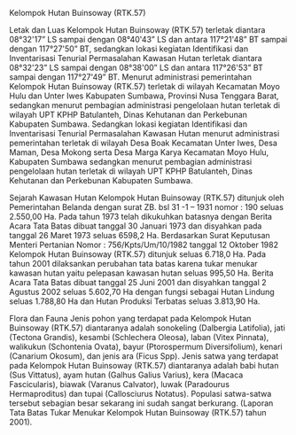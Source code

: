 Kelompok Hutan Buinsoway (RTK.57)

Letak dan Luas
Kelompok Hutan Buinsoway (RTK.57) terletak diantara 08°32'17” LS sampai dengan  08°40'43” LS dan antara 117°21'48” BT sampai dengan  117°27'50” BT, sedangkan lokasi kegiatan Identifikasi dan Inventarisasi Tenurial Permasalahan Kawasan Hutan terletak diantara 08°32'23” LS sampai dengan  08°38'00” LS dan antara 117°26'53” BT sampai dengan  117°27'49” BT.
Menurut administrasi pemerintahan Kelompok Hutan Buinsoway (RTK.57) terletak di wilayah Kecamatan Moyo Hulu dan Unter Iwes Kabupaten Sumbawa, Provinsi Nusa Tenggara Barat, sedangkan menurut pembagian administrasi pengelolaan hutan terletak di wilayah UPT KPHP Batulanteh, Dinas Kehutanan dan Perkebunan Kabupaten Sumbawa.
Sedangkan lokasi kegiatan Identifikasi dan Inventarisasi Tenurial Permasalahan Kawasan Hutan menurut administrasi pemerintahan terletak di wilayah Desa Boak Kecamatan Unter Iwes, Desa Maman, Desa Mokong serta Desa Marga Karya Kecamatan Moyo Hulu, Kabupaten Sumbawa sedangkan menurut pembagian administrasi pengelolaan hutan terletak di wilayah UPT KPHP Batulanteh, Dinas Kehutanan dan Perkebunan Kabupaten Sumbawa.

Sejarah Kawasan Hutan
Kelompok Hutan Buinsoway (RTK.57) ditunjuk oleh Pemerintahan Belanda dengan surat ZB. bsl 31 -1 – 1931 nomor : 190 seluas 2.550,00 Ha. Pada tahun 1973 telah dikukuhkan batasnya dengan Berita Acara Tata Batas dibuat tanggal 30 Januari 1973 dan disyahkan pada tanggal 26 Maret 1973 seluas 6598,2 Ha. Berdasarkan Surat Keputusan Menteri Pertanian Nomor : 756/Kpts/Um/10/1982 tanggal 12 Oktober 1982 Kelompok Hutan Buinsoway (RTK.57) ditunjuk seluas 6.718,0 Ha.
Pada tahun 2001 dilaksankan perubahan tata batas karena tukar menukar kawasan hutan yaitu pelepasan kawasan hutan seluas 995,50 Ha. Berita Acara Tata Batas dibuat tanggal 25 Juni 2001 dan disyahkan tanggal 2 Agustus 2002 seluas 5.602,70 Ha dengan fungsi sebagai Hutan Lindung seluas 1.788,80 Ha dan Hutan Produksi Terbatas seluas 3.813,90 Ha.

Flora dan Fauna 
Jenis pohon yang terdapat pada Kelompok Hutan Buinsoway (RTK.57) diantaranya adalah  sonokeling (Dalbergia Latifolia), jati (Tectona Grandis), kesambi (Schlechera Oleosa), laban (Vitex Pinnata), walikukun (Schontenia Ovata), bayur (Ptorospermum Diversifolium), kenari (Canarium Okosum), dan jenis ara (Ficus Spp).
Jenis satwa yang terdapat pada Kelompok Hutan Buinsoway (RTK.57) diantaranya adalah babi hutan (Sus Vittatus), ayam hutan (Galhus Galius Varius), kera (Macaca Fascicularis), biawak (Varanus Calvator), luwak (Paradourus Hermaproditus) dan tupai (Callosciurus Notatus). Populasi satwa-satwa tersebut sebagian besar sekarang ini sudah sangat berkurang. (Laporan Tata Batas Tukar Menukar Kelompok Hutan Buinsoway (RTK.57) tahun 2001).